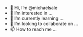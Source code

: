 - 👋 Hi, I’m @michaelsale
- 👀 I’m interested in ...
- 🌱 I’m currently learning ...
- 💞️ I’m looking to collaborate on ...
- 📫 How to reach me ...

<!---
michaelsale/michaelsale is a ✨ special ✨ repository because its `README.md` (this file) appears on your GitHub profile.
You can click the Preview link to take a look at your changes.
--->
